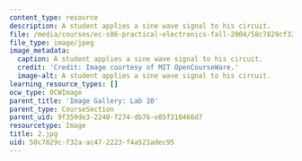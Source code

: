 ```yaml
---
content_type: resource
description: A student applies a sine wave signal to his circuit.
file: /media/courses/ec-s06-practical-electronics-fall-2004/58c7829cf32aac472223f4a521adec95_2.jpg
file_type: image/jpeg
image_metadata:
  caption: A student applies a sine wave signal to his circuit.
  credit: 'Credit: Image courtesy of MIT OpenCourseWare.'
  image-alt: A student applies a sine wave signal to his circuit.
learning_resource_types: []
ocw_type: OCWImage
parent_title: 'Image Gallery: Lab 10'
parent_type: CourseSection
parent_uid: 9f359de3-2240-f274-db76-e85f310466d7
resourcetype: Image
title: 2.jpg
uid: 58c7829c-f32a-ac47-2223-f4a521adec95
---
```

